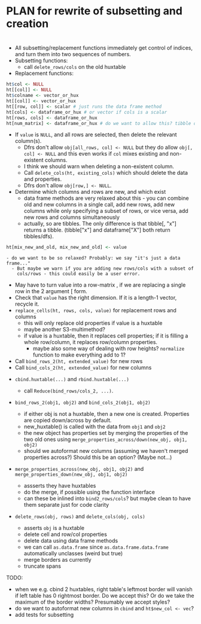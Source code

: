 
# PLAN for rewrite of subsetting and creation
# 

* All subsetting/replacement functions immediately get control of indices, and turn
  them into two sequences of numbers.
* Subsetting functions:
  - call `delete_rows/cols` on the old huxtable
* Replacement functions:

```r
ht$col <- NULL
ht[[col]] <- NULL
ht$colname <- vector_or_hux
ht[[col]] <- vector_or_hux
ht[[row, col]] <- scalar # just runs the data frame method
ht[cols] <- dataframe_or_hux # or vector if cols is a scalar
ht[rows, cols] <- dataframe_or_hux
ht[num_matrix] <- dataframe_or_hux # do we want to allow this? tibble doesn't
```
  - If `value` is `NULL`, and all rows are selected, then delete the relevant
    column(s). 
    - Dfrs don't allow `obj[all_rows, col] <- NULL` but they
      do allow `obj[, col] <- NULL` and this even works if `col` mixes
      existing and non-existent columns.
    - I think we should warn when deleting a non-existent column.
    - Call `delete_cols(ht, existing_cols)` which should delete the data
      and properties.
    - Dfrs don't allow `obj[row,] <- NULL`.
  - Determine which columns and rows are new, and which exist
    - data frame methods are very relaxed about this - you can combine old
      and new columns in a single call, add new rows, add new columns while
      only specifying a subset of rows, or vice versa, add new rows and 
      columns simultaneously
    - actually, so are tibbles. The only difference is that tibble[, "x"] returns
      a tibble. (tibble["x"] and dataframe["X"] both return tibbles/dfs).

```r
ht[mix_new_and_old, mix_new_and_old] <- value
```
    - do we want to be so relaxed? Probably: we say "it's just a data frame..."
      - But maybe we warn if you are adding new rows/cols with a subset of
        cols/rows - this could easily be a user error.
  - May have to turn value into a row-matrix , if we are replacing a single
    row in the 2 argument [ form.
  - Check that `value` has the right dimension. If it is a length-1 vector,
    recycle it.
  - `replace_cells(ht, rows, cols, value)` for replacement rows and columns
    - this will only replace old properties if value is a huxtable
    - maybe another S3-multimethod?
    - if value is a huxtable, then it replaces cell properties; if it 
      is filling a whole row/column, it replaces row/column properties.
      - maybe also some way of dealing with row heights? `normalize` function
        to make everything add to 1?
  - Call `bind_rows_2(ht, extended_value)` for new rows
  - Call `bind_cols_2(ht, extended_value)` for new columns
  
* `cbind.huxtable(...)` and `rbind.huxtable(...)`
  - call `Reduce(bind_rows/cols_2, ...)`.


* `bind_rows_2(obj1, obj2)` and `bind_cols_2(obj1, obj2)`
  - if either obj is not a huxtable, then a new one is created.
    Properties are copied down/across by default.
  - new_huxtable() is called with the data from `obj1` and `obj2`
  - the new object has properties set by merging the properties of the
    two old ones using `merge_properties_across/down(new_obj, obj1, obj2)`
  - should we autoformat new columns (assuming we haven't merged properties
    across?) Should this be an option? (Maybe not...)


* `merge_properties_across(new_obj, obj1, obj2)` and `merge_properties_down(new_obj, obj1, obj2)`
  - assserts they have huxtables
  - do the merge, if possible using the function interface
  - can these be inlined into `bind2_rows/cols`? but maybe clean to
    have them separate just for code clarity

* `delete_rows(obj, rows)` and `delete_cols(obj, cols)`
  - asserts `obj` is a huxtable
  - delete cell and row/col properties
  - delete data using data frame methods
  - we can call `as.data.frame` since `as.data.frame.data.frame` 
    automatically unclasses (weird but true)
  - merge borders as currently
  - truncate spans
  
TODO:
* when we e.g. cbind 2 huxtables, right table's leftmost border will
  vanish if left table has 0 rightmost border. Do we accept this? Or
  do we take the maximum of the border widths? Presumably we accept styles?
* do we want to autoformat new columns in `cbind` and `ht$new_col <- vec`?
* add tests for subsetting
